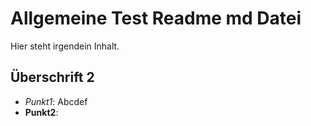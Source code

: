 Allgemeine Test Readme md Datei
============

Hier steht irgendein Inhalt.

## Überschrift 2

* *Punkt1*: Abcdef
* **Punkt2**: 